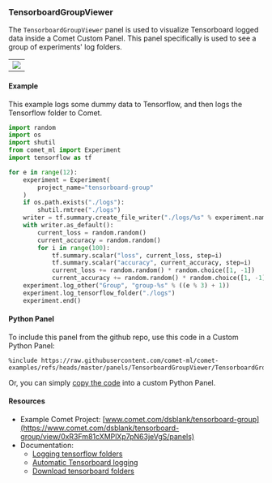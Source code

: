 ### TensorboardGroupViewer

The `TensorboardGroupViewer` panel is used to visualize Tensorboard
logged data inside a Comet Custom Panel. This panel specifically is used
to see a group of experiments' log folders.


<table>
<tr>
<td>
<img src="https://raw.githubusercontent.com/comet-ml/comet-examples/refs/heads/master/panels/TensorboardGroupViewer/tensorboard-group-viewer.png"
     style="max-width: 300px; max-height: 300px;">
</img>
</td>
</tr>
</table>

#### Example

This example logs some dummy data to Tensorflow, and
then logs the Tensorflow folder to Comet.

```python
import random
import os
import shutil
from comet_ml import Experiment
import tensorflow as tf

for e in range(12):
    experiment = Experiment(
        project_name="tensorboard-group"
    )
    if os.path.exists("./logs"):
        shutil.rmtree("./logs")
    writer = tf.summary.create_file_writer("./logs/%s" % experiment.name)
    with writer.as_default():
        current_loss = random.random()
        current_accuracy = random.random()
        for i in range(100):
            tf.summary.scalar("loss", current_loss, step=i)
            tf.summary.scalar("accuracy", current_accuracy, step=i)
            current_loss += random.random() * random.choice([1, -1])
            current_accuracy += random.random() * random.choice([1, -1])
    experiment.log_other("Group", "group-%s" % ((e % 3) + 1))
    experiment.log_tensorflow_folder("./logs")
    experiment.end()
```

#### Python Panel

To include this panel from the github repo, use this code in a Custom Python Panel:

```
%include https://raw.githubusercontent.com/comet-ml/comet-examples/refs/heads/master/panels/TensorboardGroupViewer/TensorboardGroupViewer.py
```

Or, you can simply [copy the code](https://raw.githubusercontent.com/comet-ml/comet-examples/refs/heads/master/panels/TensorboardGroupViewer/TensorboardGroupViewer.py) into a custom Python Panel.

#### Resources

* Example Comet Project: [www.comet.com/dsblank/tensorboard-group](https://www.comet.com/dsblank/tensorboard-group/view/0xR3Fm81cXMPlXp7pN63jeVgS/panels)
* Documentation:
  * [Logging tensorflow folders](https://www.comet.com/docs/v2/api-and-sdk/python-sdk/reference/Experiment/#comet_ml.Experiment.log_tensorflow_folder)
  * [Automatic Tensorboard logging](https://www.comet.com/docs/v2/integrations/third-party-tools/tensorboard/#configure-comet-for-tensorboard)
  * [Download tensorboard folders](https://www.comet.com/docs/v2/api-and-sdk/python-sdk/reference/APIExperiment/#comet_ml.APIExperiment.download_tensorflow_folder)
